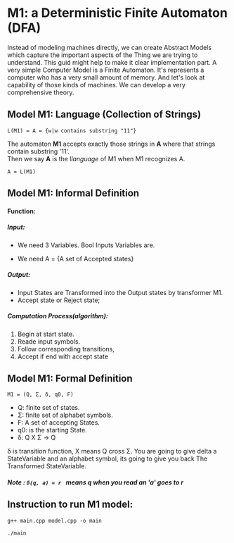 # M1: a Deterministic Finite Automaton (DFA)
Instead of modeling machines directly,
we can create Abstract Models which capture the important aspects
of the Thing we are trying to understand. 
This guid might help to make it clear implementation part.
A very simple Computer Model is a Finite Automaton.
It's represents a computer who has a very small amount of memory.
And let's look at capability of those kinds of machines.
We can develop a very comprehensive theory.


## Model M1: Language (Collection of Strings)
`L(M1) = A = {w|w contains substring "11"}`

The automaton **M1** accepts exactly those strings in **A** where that strings contain substring '11'.     
Then we say **A** is the l*language* of M1 when M1 recognizes A.


`A = L(M1) `

## Model M1: Informal Definition
#### Function:
##### Input:
- We need 3 Variables<ptrObject>. Bool Inputs Variables are. 

- We need A = {A set of Accepted states}        
##### Output:    
- Input States are Transformed into the Output states by transformer M1.
- Accept state or Reject state;
##### Computation Process(algorithm):
1. Begin at start state.
2. Reade input symbols.
3. Follow corresponding transitions, 
4. Accept if end with accept state
               
## Model M1: Formal Definition
`M1 = (Q, Σ, δ, q0, F)`
- Q: finite set of states.
- Σ: finite set of alphabet symbols.
- F: A set of accepting States.
- q0: is the starting State.
- δ: Q X Σ -> Q

δ is transition function,
X means Q cross Σ.
You are going to give delta a StateVariable and an alphabet symbol, 
its going to give you back The Transformed StateVariable. 


##### Note : `δ(q, a) = r ` means q when you read an 'a' goes to r
            
        
        


## Instruction to run M1 model:
`g++ main.cpp model.cpp -o main`


`./main`
